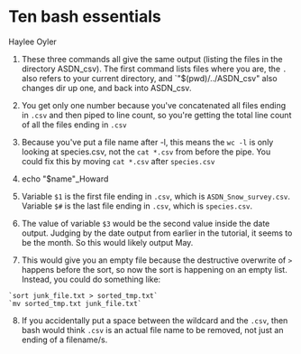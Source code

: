 # Ten bash essentials
Haylee Oyler

1. These three commands all give the same output (listing the files in the directory ASDN_csv). The first command lists files where you are, the `.` also refers to your current directory, and `"$(pwd)/../ASDN_csv" also changes dir up one, and back into ASDN_csv. 

2. You get only one number because you've concatenated all files ending in `.csv` and then piped to line count, so you're getting the total line count of all the files ending in `.csv`

3. Because you've put a file name after -l, this means the `wc -l` is only looking at species.csv, not the `cat *.csv` from before the pipe. You could fix this by moving `cat *.csv` after `species.csv`

4. echo "$name"_Howard

5. Variable `$1` is the first file ending in `.csv`, which is `ASDN_Snow_survey.csv`.  Variable `$#` is the last file ending in `.csv`, which is `species.csv`. 

6. The value of variable `$3` would be the second value inside the date output. Judging by the date output from earlier in the tutorial, it seems to be the month. So this would likely output May. 

7. This would give you an empty file because the destructive overwrite of `>` happens before the sort, so now the sort is happening on an empty list. Instead, you could do something like:
```{bash}
`sort junk_file.txt > sorted_tmp.txt`
`mv sorted_tmp.txt junk_file.txt`
```

8. If you accidentally put a space between the wildcard and the `.csv`, then bash would think `.csv` is an actual file name to be removed, not just an ending of a filename/s. 